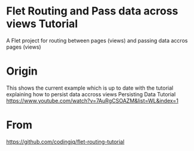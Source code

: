 # Flet Routing and Pass data across views Tutorial
A Flet project for routing between pages (views) and passing data accros pages (views)

# Origin
This shows the current example which is up to date with the tutorial explaining how to persist data accross views Persisting Data Tutorial
https://www.youtube.com/watch?v=7AuRgCSOAZM&list=WL&index=1

# From
https://github.com/codingjq/flet-routing-tutorial
